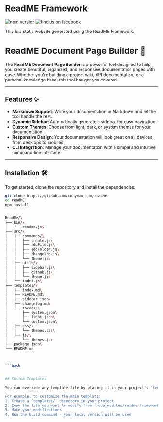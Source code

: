 # ReadME Framework
[![npm version](https://img.shields.io/npm/v/my-pkg.svg)](...)
[![find us on facebook](https://scontent.fmel8-1.fna.fbcdn.net/v/t39.30808-6/492401896_1108479551297909_9183837021616266448_n.jpg?_nc_cat=105&ccb=1-7&_nc_sid=833d8c&_nc_ohc=CdMM79rKP5IQ7kNvwGJzuy1&_nc_oc=AdkMoboGggKwBf5piaLEnwPpb9s1qihD4jHm1o1HXHnvpyogkF3CWr4jWk1vtRmtYZs-aON7ir5y95aU-3td-WT1&_nc_zt=23&_nc_ht=scontent.fmel8-1.fna&_nc_gid=HoMrEe_cuT53mLHjhc0vNA&oh=00_AfE4YFltC8FqkcbezUNsUYBOYA7fyuuXodwfYU0jT1R0og&oe=680B5603)](...)






This is a static website generated using the ReadME Framework.


# ReadME Document Page Builder 📄

The **ReadME Document Page Builder** is a powerful tool designed to help you create beautiful, organized, and responsive documentation pages with ease. Whether you're building a project wiki, API documentation, or a personal knowledge base, this tool has got you covered.

---

## Features ✨

- **Markdown Support**: Write your documentation in Markdown and let the tool handle the rest.
- **Dynamic Sidebar**: Automatically generate a sidebar for easy navigation.
- **Custom Themes**: Choose from light, dark, or system themes for your documentation.
- **Responsive Design**: Your documentation will look great on all devices, from desktops to mobiles.
- **CLI Integration**: Manage your documentation with a simple and intuitive command-line interface.

---

## Installation 🛠️

To get started, clone the repository and install the dependencies:

```bash
git clone https://github.com/ronyman-com/readME
cd readME
npm install


ReadMe/\
├── bin/\
│   └── readme.js\
├── src/\
│   ├── commands/\
│   │   ├── create.js\
│   │   ├── addFile.js\
│   │   ├── addFolder.js\
│   │   ├── changelog.js\
│   │   └── theme.js\      
│   ├── utils/\
│   │   ├── sidebar.js\
│   │   ├── github.js\
│   │   └── theme.js\         
│   └── index.js\
├── templates/\
│   ├── index.md\
│   ├── README.md\
│   ├── sidebar.json\
│   ├── changelog.md\
│   └── themes/\             
│       ├── system.json\      
│       ├── light.json\        
│       └── custom.json\     
│   ├── css/\
│   │   └── themes.css\     
│   └── js/\
│       └── themes.js\       
├── package.json\
└── README.md



```bash


## Custom Templates

You can override any template file by placing it in your project's `templates/` directory. The build system will prioritize these files over the default ones included in the package.

For example, to customize the main template:
1. Create a `templates/` directory in your project
2. Copy the file you want to modify from `node_modules/readme-framework/templates/` to your local `templates/` directory
3. Make your modifications
4. Run the build command - your local version will be used

